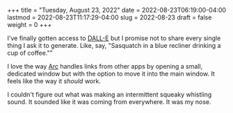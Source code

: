 +++
title = "Tuesday, August 23, 2022"
date = 2022-08-23T06:19:00-04:00
lastmod = 2022-08-23T11:17:29-04:00
slug = 2022-08-23
draft = false
weight = 0
+++

I've finally gotten access to [DALL-E](https://openai.com/dall-e-2/) but I promise not to share every single thing I ask it to generate. Like, say, "Sasquatch in a blue recliner drinking a cup of coffee.""

I love the way [Arc](https://thebrowser.company/) handles links from other apps by opening a small, dedicated window but with the option to move it into the main window. It feels like the way it _should_ work.

I couldn't figure out what was making an intermittent squeaky whistling sound. It sounded like it was coming from everywhere. It was my nose.

[//]: # "Exported with love from a post written in Org mode"
[//]: # "- https://github.com/kaushalmodi/ox-hugo"
